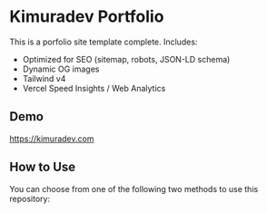 # Kimuradev Portfolio

This is a porfolio site template complete. Includes:

- Optimized for SEO (sitemap, robots, JSON-LD schema)
- Dynamic OG images
- Tailwind v4
- Vercel Speed Insights / Web Analytics

## Demo

https://kimuradev.com

## How to Use

You can choose from one of the following two methods to use this repository:
